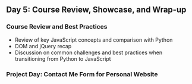 ## Day 5: Course Review, Showcase, and Wrap-up
### Course Review and Best Practices
* Review of key JavaScript concepts and comparison with Python
* DOM and jQuery recap
* Discussion on common challenges and best practices when transitioning from Python to JavaScript

### Project Day: Contact Me Form for Personal Website


